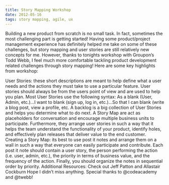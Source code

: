 ```yaml
---
title: Story Mapping Workshop
date: 2012-05-16
tags: story mapping, agile, ux
---
```


Building a new product from scratch is no small task.  In fact, sometimes the most challenging part is getting started!  Having some product/project management experience has definitely helped me take on some of these challenges, but story mapping and user stories are still relatively new concepts for me.  However, thanks to tonights workshop with Groupon’s Todd Webb, I feel much more comfortable tackling product development related challenges through story mapping!  Here are some key highlights from workshop:

User Stories: these short descriptions are meant to help define what a user needs and the actions they must take to use a particular feature. User stories should always be from the users point of view and are used to help you plan. Most User Stories use the following syntax: As a blank (User, Admin, etc.)…I want to blank (sign up, log in, etc.)…So that I can blank (write a blog post, view a profile, etc.
A backlog is a big collection of User Stories and helps you determine what to do next.
A Story Map are act as placeholders for conversation and encourage multiple business units to participate.  Furthermore, they arrange user stories in such a way that it helps the team understand the functionality of your product, identify holes, and effectively plan releases that deliver value to the end customer.
Creating a Story Map: its best to use post it notes and arrange them on a wall in such a way that everyone can easily participate and contribute. Each post it note should contain a user story, the person performing the action (i.e. user, admin, etc.), the priority in terms of business value, and the frequency of the action. Finally, you should organize the notes in sequential order by priority.
Additional Resources: Check out Jeff Patton and Allastair Cockburn
Hope I didn’t miss anything. Special thanks to @codeacademy and @twebb!
